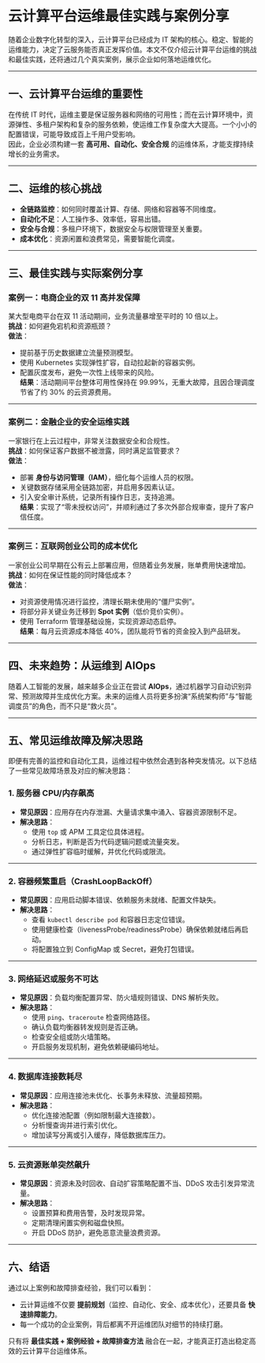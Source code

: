 # 云计算平台运维最佳实践与案例分享

随着企业数字化转型的深入，云计算平台已经成为 IT 架构的核心。稳定、智能的运维能力，决定了云服务能否真正发挥价值。本文不仅介绍云计算平台运维的挑战和最佳实践，还将通过几个真实案例，展示企业如何落地运维优化。

---

## 一、云计算平台运维的重要性
在传统 IT 时代，运维主要是保证服务器和网络的可用性；而在云计算环境中，资源弹性、多租户架构和复杂的服务依赖，使运维工作复杂度大大提高。一个小小的配置错误，可能导致成百上千用户受影响。  
因此，企业必须构建一套 **高可用、自动化、安全合规** 的运维体系，才能支撑持续增长的业务需求。

---

## 二、运维的核心挑战
- **全链路监控**：如何同时覆盖计算、存储、网络和容器等不同维度。  
- **自动化不足**：人工操作多、效率低，容易出错。  
- **安全与合规**：多租户环境下，数据安全与权限管理至关重要。  
- **成本优化**：资源闲置和浪费常见，需要智能化调度。  

---

## 三、最佳实践与实际案例分享

### 案例一：电商企业的双 11 高并发保障
某大型电商平台在双 11 活动期间，业务流量暴增至平时的 10 倍以上。  
**挑战**：如何避免宕机和资源瓶颈？  
**做法**：  
- 提前基于历史数据建立流量预测模型。  
- 使用 Kubernetes 实现弹性扩容，自动拉起新的容器实例。  
- 配置灰度发布，避免一次性上线带来的风险。  
**结果**：活动期间平台整体可用性保持在 99.99%，无重大故障，且因合理调度节省了约 30% 的云资源费用。  

---

### 案例二：金融企业的安全运维实践
一家银行在上云过程中，非常关注数据安全和合规性。  
**挑战**：如何保证客户数据不被泄露，同时满足监管要求？  
**做法**：  
- 部署 **身份与访问管理（IAM）**，细化每个运维人员的权限。  
- 关键数据存储采用全链路加密，并启用多因素认证。  
- 引入安全审计系统，记录所有操作日志，支持追溯。  
**结果**：实现了“零未授权访问”，并顺利通过了多次外部合规审查，提升了客户信任度。  

---

### 案例三：互联网创业公司的成本优化
一家创业公司早期在公有云上部署应用，但随着业务发展，账单费用快速增加。  
**挑战**：如何在保证性能的同时降低成本？  
**做法**：  
- 对资源使用情况进行监控，清理长期未使用的“僵尸实例”。  
- 将部分非关键业务迁移到 **Spot 实例**（低价竞价实例）。  
- 使用 Terraform 管理基础设施，实现资源动态启停。  
**结果**：每月云资源成本降低 40%，团队能将节省的资金投入到产品研发。  

---

## 四、未来趋势：从运维到 AIOps
随着人工智能的发展，越来越多企业正在尝试 **AIOps**，通过机器学习自动识别异常、预测故障并生成优化方案。未来的运维人员将更多扮演“系统架构师”与“智能调度员”的角色，而不只是“救火员”。  

---

## 五、常见运维故障及解决思路

即便有完善的监控和自动化工具，运维过程中依然会遇到各种突发情况。以下总结了一些常见故障场景及对应的解决思路：  

### 1. 服务器 CPU/内存飙高
- **常见原因**：应用存在内存泄漏、大量请求集中涌入、容器资源限制不足。  
- **解决思路**：  
  - 使用 `top` 或 APM 工具定位具体进程。  
  - 分析日志，判断是否为代码逻辑问题或流量突发。  
  - 通过弹性扩容临时缓解，并优化代码或限流。  

---

### 2. 容器频繁重启（CrashLoopBackOff）
- **常见原因**：应用启动脚本错误、依赖服务未就绪、配置文件缺失。  
- **解决思路**：  
  - 查看 `kubectl describe pod` 和容器日志定位错误。  
  - 使用健康检查（livenessProbe/readinessProbe）确保依赖就绪后再启动。  
  - 将配置独立到 ConfigMap 或 Secret，避免打包错误。  

---

### 3. 网络延迟或服务不可达
- **常见原因**：负载均衡配置异常、防火墙规则错误、DNS 解析失败。  
- **解决思路**：  
  - 使用 `ping`、`traceroute` 检查网络路径。  
  - 确认负载均衡器转发规则是否正确。  
  - 检查安全组或防火墙策略。  
  - 开启服务发现机制，避免依赖硬编码地址。  

---

### 4. 数据库连接数耗尽
- **常见原因**：应用连接池未优化、长事务未释放、流量超预期。  
- **解决思路**：  
  - 优化连接池配置（例如限制最大连接数）。  
  - 分析慢查询并进行索引优化。  
  - 增加读写分离或引入缓存，降低数据库压力。  

---

### 5. 云资源账单突然飙升
- **常见原因**：资源未及时回收、自动扩容策略配置不当、DDoS 攻击引发异常流量。  
- **解决思路**：  
  - 设置预算和费用告警，及时发现异常。  
  - 定期清理闲置实例和磁盘快照。  
  - 开启 DDoS 防护，避免恶意流量浪费资源。  

---

## 六、结语
通过以上案例和故障排查经验，我们可以看到：  
- 云计算运维不仅要 **提前规划**（监控、自动化、安全、成本优化），还要具备 **快速排障能力**。  
- 每一个成功的企业案例，背后都离不开运维团队对细节的持续打磨。  

只有将 **最佳实践 + 案例经验 + 故障排查方法** 融合在一起，才能真正打造出稳定高效的云计算平台运维体系。  